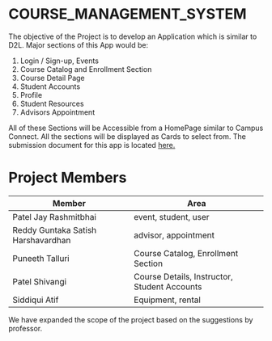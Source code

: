 # COURSE_MANAGEMENT_SYSTEM
The objective of the Project is to develop an Application which is similar to D2L. Major sections of this App would be:
1. Login / Sign-up, Events
2. Course Catalog and Enrollment Section
3. Course Detail Page
4. Student Accounts
5. Profile
6. Student Resources
7. Advisors Appointment

All of these Sections will be Accessible from a HomePage similar to Campus Connect. All the sections will be displayed as Cards to select from. The submission document for this app is located [here.](https://docs.google.com/document/d/1O24gv_99QWmvtr7fXyRh1UDozIoA5l4M_CWXlHaJSF8/edit)

# Project Members

| Member                               | Area                                               |
|--------------------------------------|--------------------------------------              |
| Patel Jay Rashmitbhai                | event, student, user                               |
| Reddy Guntaka Satish Harshavardhan   | advisor, appointment                               |
| Puneeth Talluri                      | Course Catalog, Enrollment Section                 |
| Patel Shivangi                       | Course Details, Instructor, Student Accounts       |
| Siddiqui Atif                        | Equipment, rental                                  |


We have expanded the scope of the project based on the suggestions by professor.


